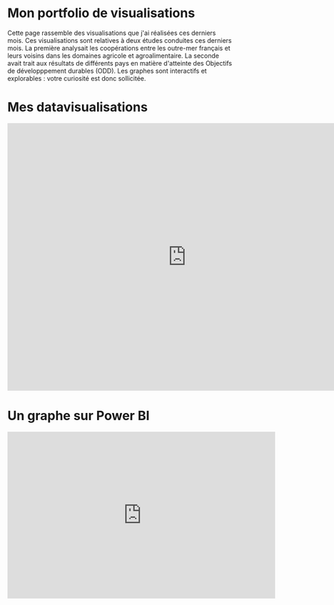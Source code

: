 # Mon portfolio de visualisations
Cette page rassemble des visualisations que j'ai réalisées ces derniers mois. Ces visualisations sont relatives à deux études conduites ces derniers mois. La première analysait les coopérations entre les outre-mer français et leurs voisins dans les domaines agricole et agroalimentaire. La seconde avait trait aux résultats de différents pays en matière d'atteinte des Objectifs de développpement durables (ODD). Les graphes sont interactifs et explorables : votre curiosité est donc sollicitée.

# Mes datavisualisations 

<iframe
  width="800"
  height="600"
  src="https://ouestware.gitlab.io/retina/beta/#/embed/?url=https%3A%2F%2Fgist.githubusercontent.com%2FNath76%2F924056d3fd23c0f23df618c3dd6a791f%2Fraw%2Fc95eb1d51b32aad9f10294a7ad03b8b5bf64e5d1%2Fnetwork-3317c34f-7cd.gexf&r=v&n=21&ls=8&le=8"
  frameBorder="0"
  title="Retina"
  allowFullScreen
></iframe>

# Un graphe sur Power BI

<iframe title="tableau de bord1606" width="600" height="373.5" src="https://app.powerbi.com/view?r=eyJrIjoiMjU4ZTA3ZmEtY2RjYi00YjcxLWIyMmQtYWE2ZjM1YmQyNjRjIiwidCI6ImI1ZWNkMTJhLTQ5YzAtNGQ2MC04OTI5LWZjOTQwMzA1MGRkMyJ9" frameborder="0" allowFullScreen="true"></iframe>
